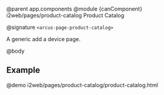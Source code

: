 @parent app.components
@module {canComponent} i2web/pages/product-catalog Product Catalog

@signature `<arcus-page-product-catalog>`

A generic add a device page.

@body

## Example

@demo i2web/pages/product-catalog/product-catalog.html
